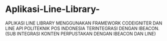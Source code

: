 # Aplikasi-Line-Library-
APLIKASI LINE LIBRARY MENGGUNAKAN FRAMEWORK CODEIGNITER DAN LINE API POLITEKNIK POS INDONESIA TERINTEGRASI DENGAN IBEACON.  (SUB INTEGRASI KONTEN PERPUSTAKAN DENGAN IBEACON DAN LINE)
